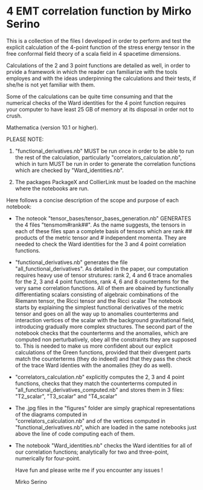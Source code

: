 # 4 EMT correlation function by Mirko Serino

This is a collection of the files I developed in order to perform and test the explicit calculation of the 4-point function
of the stress energy tensor in the free conformal field theory of a scala field in 4 spacetime dimensions.

Calculations of the 2 and 3 point functions are detailed as well, in order to prvide a framework in which the reader can 
familiarize with the tools employes and with the ideas underpinning the calculations and their tests, if she/he is not yet 
familiar with them.

Some of the calculations can be quite time consuming and that the numerical checks of the Ward identities for 
the 4 point function requires your computer to have least 25 GB of memory at its disposal in order not to crush.

Mathematica (version 10.1 or higher).

PLEASE NOTE: 

1) "functional_derivatives.nb" MUST be run once in order to be able to run the rest of the calculation, 
particularly "correlators_calculation.nb", which in turn MUST be run in order to generate the correlation functions which are 
checked by "Ward_identities.nb".

2) The packages PackageX and CollierLink must be loaded on the machine where the notebooks are run. 

Here follows a concise description of the scope and purpose of each notebook: 

- The noteook "tensor_bases/tensor_bases_generation.nb" GENERATES the 4 files "tensmom#rank##". 
  As the name suggests, the tensors in each of these files 
  span a complete basis of tensors which are rank ## products of the metric tensor and # independent momenta. They are 
  needed to check the Ward identities for the 3 and 4 point correlation functions.
    
- "functional_derivatives.nb" generates the file "all_functional_derivatives". 
   As detailed in the paper, our computation requires heavy use of tensor strutures: rank 2, 4 and 6 trace anomalies
   for the 2, 3 and 4 point functions, rank 4, 6 and 8 countertems for the very same correlation functions. 
   All of them are obained by functionally differentiating scalars consisting of algebraic 
   combinations of the Riemann tensor, the Ricci tensor and the Ricci scalar
   The notebook starts by explaining the simplest functional derivatives of the metric tensor and goes on all the way up
   to anomalies counterterms and interaction vertices of the scalar with the background gravitational field, 
   introducing gradually more complex structures. 
   The second part of the notebook checks that the counterterms and the anomalies, which are computed non 
   perturbatively, obey all the constraints they are supposed to. This is needed to make us more confident about our 
   explicit calculations of the Green functions, provided that their divergent parts match the counterterms (they do indeed) 
   and that they pass the check of the trace Ward identies with the anomalies (they do as well).     

- "correlators_calculation.nb" explicitly computes the 2, 3 and 4 point functions, checks that they match the counterterms 
  computed in "all_functional_derivatives_computed.nb" and stores them in 3 files: "T2_scalar", "T3_scalar" and "T4_scalar"

- The .jpg files in the "figures" folder are simply graphical representations of the diagrams computed in    
  "correlators_calculation.nb" and of the vertices computed in "functional_derivatives.nb", 
  which are loaded in the same notebooks just above the line of code computing each of them.
     
- The notebook "Ward_identities.nb" checks the Ward identities for all of our 
  correlation functions; analytically for two and three-point, numerically for four-point.
  
  Have fun and please write me if you encounter any issues !
  
  Mirko Serino
